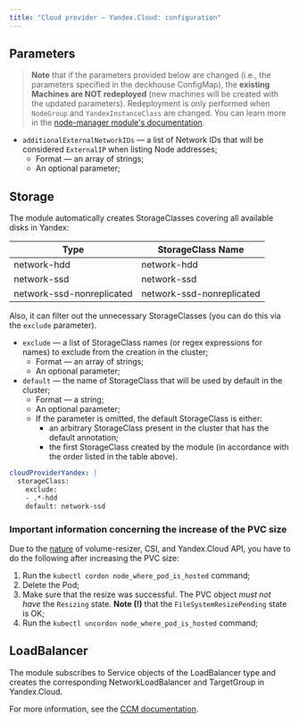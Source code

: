 ```yaml
---
title: "Cloud provider — Yandex.Cloud: configuration"
---
```


## Parameters

> **Note** that if the parameters provided below are changed (i.e., the parameters specified in the deckhouse ConfigMap), the **existing Machines are NOT redeployed** (new machines will be created with the updated parameters). Redeployment is only performed when `NodeGroup` and `YandexInstanceClass` are changed. You can learn more in the [node-manager module's documentation](../../modules/040-node-manager/faq.html#how-do-i-redeploy-ephemeral-machines-in-the-cloud-with-a-new-configuration).

* `additionalExternalNetworkIDs` — a list of Network IDs that will be considered `ExternalIP` when listing Node addresses;
  * Format — an array of strings;
  * An optional parameter;

## Storage

The module automatically creates StorageClasses covering all available disks in Yandex:

| Type | StorageClass Name |
|---|---|
| network-hdd | network-hdd |
| network-ssd | network-ssd |
| network-ssd-nonreplicated | network-ssd-nonreplicated |

Also, it can filter out the unnecessary StorageClasses (you can do this via the `exclude` parameter).

* `exclude` — a list of StorageClass names (or regex expressions for names) to exclude from the creation in the cluster;
  * Format — an array of strings;
  * An optional parameter;
* `default` — the name of StorageClass that will be used by default in the cluster;
  * Format — a string;
  * An optional parameter;
  * If the parameter is omitted, the default StorageClass is either: 
    * an arbitrary StorageClass present in the cluster that has the default annotation;
    * the first StorageClass created by the module (in accordance with the order listed in the table above).

```yaml
cloudProviderYandex: |
  storageClass:
    exclude: 
    - .*-hdd
    default: network-ssd
```

### Important information concerning the increase of the PVC size

Due to the [nature](https://github.com/kubernetes-csi/external-resizer/issues/44) of volume-resizer, CSI, and Yandex.Cloud API, you have to do the following after increasing the PVC size:

1. Run the `kubectl cordon node_where_pod_is_hosted` command;
2. Delete the Pod;
3. Make sure that the resize was successful. The PVC object *must not have* the `Resizing` state. **Note (!)** that the `FileSystemResizePending` state is OK;
4. Run the `kubectl uncordon node_where_pod_is_hosted` command;

## LoadBalancer

The module subscribes to Service objects of the LoadBalancer type and creates the corresponding NetworkLoadBalancer and TargetGroup in Yandex.Cloud.

For more information, see the [CCM documentation](https://github.com/flant/yandex-cloud-controller-manager).
